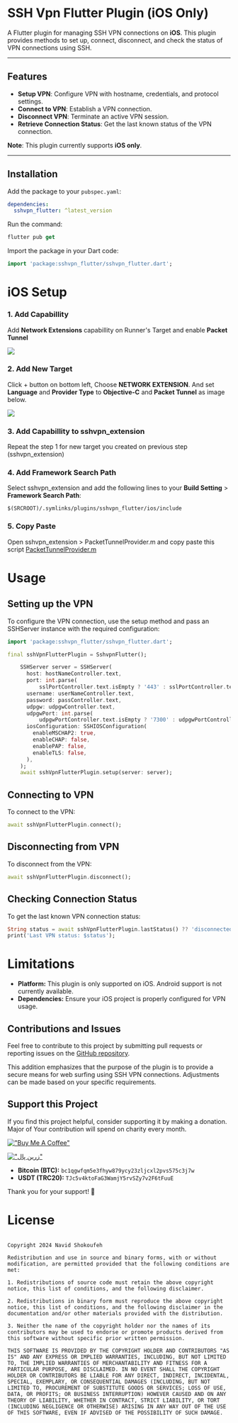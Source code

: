 # SSH Vpn Flutter Plugin (iOS Only)

A Flutter plugin for managing SSH VPN connections on **iOS**. This plugin provides methods to set up, connect, disconnect, and check the status of VPN connections using SSH.

---

## Features

- **Setup VPN**: Configure VPN with hostname, credentials, and protocol settings.
- **Connect to VPN**: Establish a VPN connection.
- **Disconnect VPN**: Terminate an active VPN session.
- **Retrieve Connection Status**: Get the last known status of the VPN connection.

**Note**: This plugin currently supports **iOS only**.

---

## Installation

Add the package to your `pubspec.yaml`:

```yaml
dependencies:
  sshvpn_flutter: ^latest_version
```

Run the command:
```dart
flutter pub get
```

Import the package in your Dart code:
```dart
import 'package:sshvpn_flutter/sshvpn_flutter.dart';
```

# iOS Setup

### <b>1. Add Capabillity</b>
Add <b>Network Extensions</b> capabillity on Runner's Target and enable <b>Packet Tunnel</b>

<img src ='https://github.com/NavidShokoufeh/sshvpn_flutter/blob/main/example/sc/1.png?raw=true'>

### <b>2. Add New Target</b>
Click + button on bottom left, Choose <b>NETWORK EXTENSION</b>. And set <b>Language</b> and <b>Provider  Type</b> to <b>Objective-C</b> and <b>Packet Tunnel</b> as image below.

<img src ='https://github.com/NavidShokoufeh/sshvpn_flutter/blob/main/example/sc/2.png?raw=true'>

### <b>3. Add Capabillity to sshvpn_extension</b>

Repeat the step 1 for new target you created on previous step (sshvpn_extension)

### <b>4. Add Framework Search Path</b>

Select sshvpn_extension and add the following lines to your <b>Build Setting</b> > <b>Framework Search Path</b>:

```
$(SRCROOT)/.symlinks/plugins/sshvpn_flutter/ios/include
```

### <b>5. Copy Paste</b>

Open sshvpn_extension > PacketTunnelProvider.m and copy paste this script <a href="https://raw.githubusercontent.com/NavidShokoufeh/sshvpn_flutter/refs/heads/main/example/ios/ssh_extension/PacketTunnelProvider.m">PacketTunnelProvider.m</a>

# Usage

## Setting up the VPN

To configure the VPN connection, use the setup method and pass an SSHServer instance with the required configuration:

```dart
import 'package:sshvpn_flutter/sshvpn_flutter.dart';

final sshVpnFlutterPlugin = SshvpnFlutter();

    SSHServer server = SSHServer(
      host: hostNameController.text,
      port: int.parse(
          sslPortController.text.isEmpty ? '443' : sslPortController.text),
      username: userNameController.text,
      password: passController.text,
      udpgw: udpgwController.text,
      udpgwPort: int.parse(
          udpgwPortController.text.isEmpty ? '7300' : udpgwPortController.text),
      iosConfiguration: SSHIOSConfiguration(
        enableMSCHAP2: true,
        enableCHAP: false,
        enablePAP: false,
        enableTLS: false,
      ),
    );
    await sshVpnFlutterPlugin.setup(server: server);
```

## Connecting to VPN

To connect to the VPN:
```dart
await sshVpnFlutterPlugin.connect();
```

## Disconnecting from VPN

To disconnect from the VPN:
```dart
await sshVpnFlutterPlugin.disconnect();
```

## Checking Connection Status

To get the last known VPN connection status:
```dart
String status = await sshVpnFlutterPlugin.lastStatus() ?? 'disconnected'
print('Last VPN status: $status');
```

# Limitations

- **Platform:** This plugin is only supported on iOS. Android support is not currently available.
- **Dependencies:** Ensure your iOS project is properly configured for VPN usage.

## Contributions and Issues

Feel free to contribute to this project by submitting pull requests or reporting issues on the [GitHub repository](https://github.com/NavidShokoufeh/sshvpn_flutter).

This addition emphasizes that the purpose of the plugin is to provide a secure means for web surfing using SSH VPN connections. Adjustments can be made based on your specific requirements.

## Support this Project

If you find this project helpful, consider supporting it by making a donation. Major of Your contribution will spend on charity every month.

[!["Buy Me A Coffee"](https://www.buymeacoffee.com/assets/img/custom_images/orange_img.png)](https://www.buymeacoffee.com/navidshokoufeh)

[!["زرین پال"](https://cdn.zarinpal.com/badges/trustLogo/1.png)](https://zarinp.al/navid_shokoufeh)

- **Bitcoin (BTC):** `bc1qgwfqm5e3fhyw879ycy23zljcxl2pvs575c3j7w`
- **USDT (TRC20):** `TJc5v4ktoFaG3WamjY5rvSZy7v2F6tFuuE` 

Thank you for your support! 🚀

# License

```vbnet

Copyright 2024 Navid Shokoufeh

Redistribution and use in source and binary forms, with or without modification, are permitted provided that the following conditions are met:

1. Redistributions of source code must retain the above copyright notice, this list of conditions, and the following disclaimer.

2. Redistributions in binary form must reproduce the above copyright notice, this list of conditions, and the following disclaimer in the documentation and/or other materials provided with the distribution.

3. Neither the name of the copyright holder nor the names of its contributors may be used to endorse or promote products derived from this software without specific prior written permission.

THIS SOFTWARE IS PROVIDED BY THE COPYRIGHT HOLDER AND CONTRIBUTORS "AS IS" AND ANY EXPRESS OR IMPLIED WARRANTIES, INCLUDING, BUT NOT LIMITED TO, THE IMPLIED WARRANTIES OF MERCHANTABILITY AND FITNESS FOR A PARTICULAR PURPOSE, ARE DISCLAIMED. IN NO EVENT SHALL THE COPYRIGHT HOLDER OR CONTRIBUTORS BE LIABLE FOR ANY DIRECT, INDIRECT, INCIDENTAL, SPECIAL, EXEMPLARY, OR CONSEQUENTIAL DAMAGES (INCLUDING, BUT NOT LIMITED TO, PROCUREMENT OF SUBSTITUTE GOODS OR SERVICES; LOSS OF USE, DATA, OR PROFITS; OR BUSINESS INTERRUPTION) HOWEVER CAUSED AND ON ANY THEORY OF LIABILITY, WHETHER IN CONTRACT, STRICT LIABILITY, OR TORT (INCLUDING NEGLIGENCE OR OTHERWISE) ARISING IN ANY WAY OUT OF THE USE OF THIS SOFTWARE, EVEN IF ADVISED OF THE POSSIBILITY OF SUCH DAMAGE.

```